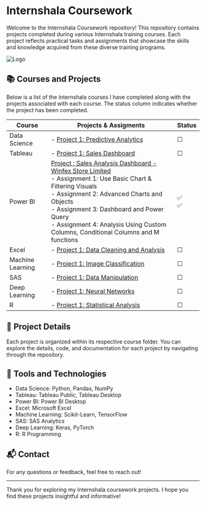 # Internshala Coursework

Welcome to the Internshala Coursework repository! This repository contains projects completed during various Internshala training courses. Each project reflects practical tasks and assignments that showcase the skills and knowledge acquired from these diverse training programs.

![Logo](https://dev-to-uploads.s3.amazonaws.com/uploads/articles/th5xamgrr6se0x5ro4g6.png)

## 📚 Courses and Projects

Below is a list of the Internshala courses I have completed along with the projects associated with each course. The status column indicates whether the project has been completed.

| **Course**           | **Projects & Assigments**                                                                 | **Status**  |
|----------------------|-------------------------------------------------------------------------------------|----------------|
| Data Science         | - [Project 1: Predictive Analytics](link-to-project) |  &#9744; |
| Tableau              | - [Project 1: Sales Dashboard](link-to-project) | &#9744; |
| Power BI             |  [Project : Sales Analysis Dashboard - Winfex Store Limited](https://github.com/ManjiriSDS/Internshala-Coursework/tree/main/Power%20BI)  <br> - Assignment 1: Use Basic Chart & Filtering Visuals <br> - Assignment 2: Advanced Charts and Objects <br> - Assignment 3: Dashboard and Power Query <br> - Assignment 4: Analysis Using Custom Columns, Conditional Columns and M functions | ✅ <br> ✅ |
| Excel                | - [Project 1: Data Cleaning and Analysis](link-to-project) | &#9744; |
| Machine Learning     | - [Project 1: Image Classification](link-to-project) | &#9744; |
| SAS                  | - [Project 1: Data Manipulation](link-to-project) | &#9744; |
| Deep Learning        | - [Project 1: Neural Networks](link-to-project) | &#9744; |
| R                    | - [Project 1: Statistical Analysis](link-to-project)| &#9744; |

## 📁 Project Details

Each project is organized within its respective course folder. You can explore the details, code, and documentation for each project by navigating through the repository.

## 🔧 Tools and Technologies

- Data Science: Python, Pandas, NumPy
- Tableau: Tableau Public, Tableau Desktop
- Power BI: Power BI Desktop
- Excel: Microsoft Excel
- Machine Learning: Scikit-Learn, TensorFlow
- SAS: SAS Analytics
- Deep Learning: Keras, PyTorch
- R: R Programming

## 📬 Contact

For any questions or feedback, feel free to reach out!

---

Thank you for exploring my Internshala coursework projects. I hope you find these projects insightful and informative!
